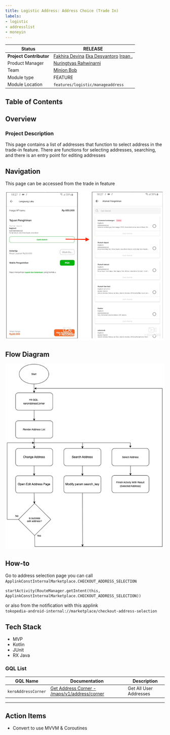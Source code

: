 ```yaml
---
title: Logistic Address: Address Choice (Trade In)
labels:
- logistic
- addresslist
- moneyin
---
```



| **Status** |  <!--start status:GREEN-->RELEASE<!--end status-->  |
| --- | --- |
| **Project Contributor** | [Fakhira Devina](https://tokopedia.atlassian.net/wiki/people/61077e53b704b40068e80a8e?ref=confluence) [Eka Desyantoro](https://tokopedia.atlassian.net/wiki/people/6283196bd9ddcc006e9c7a85?ref=confluence) [Irpan .](https://tokopedia.atlassian.net/wiki/people/6253578a3bf0f0007015669c?ref=confluence)  |
| Product Manager | [Nuringtyas Rahwinarni](https://tokopedia.atlassian.net/wiki/people/5f58b98ed2c77e0075ac9865?ref=confluence)  |
| Team |  [Minion Bob](https://tokopedia.atlassian.net/people/team/2373d8a6-1afc-4f2a-aa7a-63855c273051)  |
| Module type | <!--start status:YELLOW-->FEATURE<!--end status--> |
| Module Location | `features/logistic/manageaddress` |

## Table of Contents

<!--toc-->

## Overview

### Project Description

This page contains a list of addresses that function to select address in the trade-in feature. There are functions for selecting addresses, searching, and there is an entry point for editing addresses

## Navigation

This page can be accessed from the trade in feature

![](../res/addresschoice/navigation.png)

## Flow Diagram

![](../res/addresschoice/flow_diagram.png)

## How-to

Go to address selection page you can call `ApplinkConstInternalMarketplace.CHECKOUT_ADDRESS_SELECTION` 



```
startActivity(RouteManager.getIntent(this, ApplinkConstInternalMarketplace.CHECKOUT_ADDRESS_SELECTION))
```

or also from the notification with this applink  
`tokopedia-android-internal://marketplace/checkout-address-selection`

## Tech Stack

- MVP
- Kotlin
- JUnit
- RX Java

### GQL List



| **GQL Name** | **Documentation** | **Description** |
| --- | --- | --- |
| `keroAddressCorner` | [Get Address Corner - /maps/v1/address/corner](/wiki/spaces/LG/pages/694794650) | Get All User Addresses |



---

## Action Items

- Convert to use MVVM & Coroutines